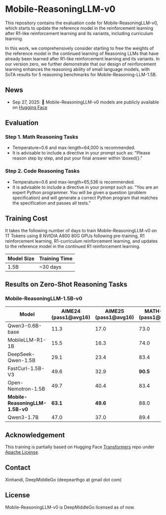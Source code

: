 # Mobile-ReasoningLLM-v0

This repository contains the evaluation code for Mobile-ReasoningLLM-v0, which starts to update the reference model in the reinforcement learning after R1-like reinforcement learning and its variants, including curriculum learning.

In this work, we comprehensively consider starting to free the weights of the reference model in the continued learning of Reasoning LLMs that have already been learned after R1-like reinforcement learning and its variants. In our version zero, we further demonstrate that our design of reinforcement learning enhances the reasoning ability of small language models, with SoTA results for 5 reasoning benchmarks for Mobile-Reasoning-LLM-1.5B.

## News
- Sep 27, 2025: 🚀 Mobile-ReasoningLLM-v0 models are publicly available on [Hugging Face](https://huggingface.co/deepgo/Mobile-ReasoningLLM-v0)

## Evaluation
### Step 1. Math Reasoning Tasks
- Temperature=0.6 and max-length=64,000 is recommended.
- It is advisable to include a directive in your prompt such as: "Please reason step by step, and put your final answer within \boxed{}."

### Step 2. Code Reasoning Tasks
- Temperature=0.6 and max-length=65,536 is recommended.
- It is advisable to include a directive in your prompt such as: "You are an expert Python programmer. You will be given a question (problem specification) and will generate a correct Python program that matches the specification and passes all tests."

## Training Cost
It takes the following number of days to train Mobile-ReasoningLLM-v0 on 1T Tokens using 8 NVIDIA A800 80G GPUs following pre-training, R1 reinforcement learning, R1-curriculum reinforcement learning, and updates to the reference model in the continued R1 reinforcement learning.

| Model Size | Training Time |
|------------|---------------|
| 1.5B       | ~30 days     |

## Results on Zero-Shot Reasoning Tasks
### Mobile-ReasoningLLM-1.5B-v0
| Model                           | AIME24 (pass1@avg16) | AIME25 (pass1@avg16) | MATH-500 (pass1@avg16) | GSM8k (pass1@avg16) | LCB-v6 |
|---------------------------------|----------------------|----------------------|------------------------|---------------------|--------|
| Qwen3-0.6B-base                | 11.3                | 17.0                | 73.0                   | 79.2               | 14.9  |
| MobileLLM-R1-1B                | 15.5                | 16.3                | 74.0                   | 67.5               | 19.9  |
| DeepSeek-Qwen-1.5B             | 29.1                | 23.4                | 83.4                   | 77.3               | 19.9  |
| FastCurl-1.5B-V3               | 49.6                | 32.9                | **90.5**               | ---                | ---   |
| Open-Nemotron-1.5B             | 49.7                | 40.4                | 83.4                   | 76.7               | 28.3  |
| **Mobile-ReasoningLLM-1.5B-v0**| **63.1**            | **49.6**            | 88.0                   | 80.2               | **30.7** |
| Qwen3-1.7B                     | 47.0                | 37.0                | 89.4                   | **90.3**           | 29.8  |

## Acknowledgement
This training is partially based on Hugging Face [Transformers](https://github.com/huggingface/transformers) repo under [Apache License](https://github.com/huggingface/transformers/blob/main/LICENSE).

## Contact
Xinhandi, DeepMiddleGo (deepearthgo at gmail dot com)

## License
Mobile-ReasoningLLM-v0 is DeepMiddleGo licensed as of now.
